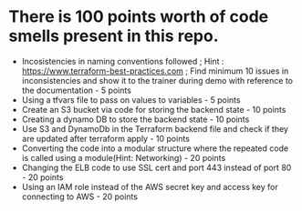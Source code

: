 There is 100 points worth of code smells present in this repo. 
===============================================================
* Incosistencies in naming conventions followed ; Hint : https://www.terraform-best-practices.com ; Find minimum 10 issues in inconsistencies and show it to the trainer during demo with reference to the documentation - 5 points
* Using a tfvars file to pass on values to variables - 5 points
* Create an S3 bucket via code for storing the backend state - 10 points
* Creating a dynamo DB to store the backend state - 10 points
* Use S3 and DynamoDb in the Terraform backend file and check if they are updated after terraform apply - 10 points
* Converting the code into a modular structure where the repeated code is called using a module(Hint: Networking)  - 20 points
* Changing the ELB code to use SSL cert and port 443 instead of port 80 - 20 points
* Using an IAM role instead of the AWS secret key and access key for connecting to AWS - 20 points
